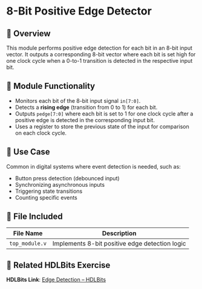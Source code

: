 # 8-Bit Positive Edge Detector

## 🧾 Overview
This module performs positive edge detection for each bit in an 8-bit input vector. It outputs a corresponding 8-bit vector where each bit is set high for one clock cycle when a 0-to-1 transition is detected in the respective input bit.

## 🧠 Module Functionality
- Monitors each bit of the 8-bit input signal `in[7:0]`.
- Detects a **rising edge** (transition from 0 to 1) for each bit.
- Outputs `pedge[7:0]` where each bit is set to 1 for one clock cycle after a positive edge is detected in the corresponding input bit.
- Uses a register to store the previous state of the input for comparison on each clock cycle.

## 🎯 Use Case
Common in digital systems where event detection is needed, such as:
- Button press detection (debounced input)
- Synchronizing asynchronous inputs
- Triggering state transitions
- Counting specific events

## 📁 File Included

| File Name       | Description                                           |
|-----------------|-------------------------------------------------------|
| `top_module.v`  | Implements 8-bit positive edge detection logic        |

## 📘 Related HDLBits Exercise
**HDLBits Link**: [Edge Detection – HDLBits](https://hdlbits.01xz.net/wiki/Edgedetect)
